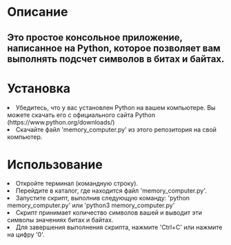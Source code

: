 <h1>Описание</h1>

<h2>Это простое консольное приложение, написанное на Python, которое позволяет вам выполнять подсчет символов в битах и байтах.</h2>


<h1>Установка</h1>

<form> 
    <li>Убедитесь, что у вас установлен Python на вашем компьютере. Вы можете скачать его с официального сайта Python (https://www.python.org/downloads/)</li>
    <li>Скачайте файл 'memory_computer.py' из этого репозитория на свой компьютер.</li>
</form>


<h1>Использование</h1>

<form>
    <li>Откройте терминал (командную строку).</li>
    <li>Перейдите в каталог, где находится файл 'memory_computer.py'.</li>
    <li>Запустите скрипт, выполнив следующую команду: 'python memory_computer.py' или 'python3 memory_computer.py'</li>
    <li>Скрипт принимает количество символов вашей и выводит эти символы значениях битах и байтах.</li>
    <li>Для завершения выполнения скрипта, нажмите 'Ctrl+C' или нажмите на цифру '0'.</li>
</form>
